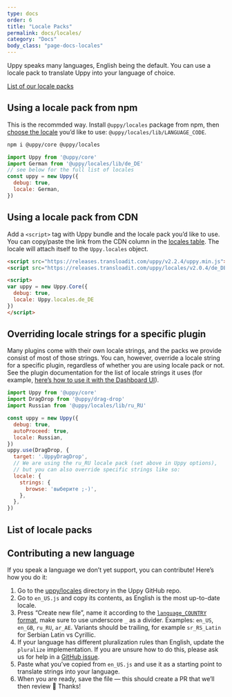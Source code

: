 ```yaml
---
type: docs
order: 6
title: "Locale Packs"
permalink: docs/locales/
category: "Docs"
body_class: "page-docs-locales"
---
```


Uppy speaks many languages, English being the default. You can use a locale pack to translate Uppy into your language of choice.

[List of our locale packs](#List-of-locale-packs)

## Using a locale pack from npm

This is the recommded way. Install `@uppy/locales` package from npm, then [choose the locale](#List-of-locale-packs) you’d like to use: `@uppy/locales/lib/LANGUAGE_CODE`.

```bash
npm i @uppy/core @uppy/locales
```

```js
import Uppy from '@uppy/core'
import German from '@uppy/locales/lib/de_DE'
// see below for the full list of locales
const uppy = new Uppy({
  debug: true,
  locale: German,
})
```

## Using a locale pack from CDN

Add a `<script>` tag with Uppy bundle and the locale pack you’d like to use. You can copy/paste the link from the CDN column in the [locales table](#List-of-locale-packs). The locale will attach itself to the `Uppy.locales` object.

```html
<script src="https://releases.transloadit.com/uppy/v2.2.4/uppy.min.js"></script>
<script src="https://releases.transloadit.com/uppy/locales/v2.0.4/de_DE.min.js"></script>

<script>
var uppy = new Uppy.Core({
  debug: true,
  locale: Uppy.locales.de_DE
})
</script>
```

## Overriding locale strings for a specific plugin

Many plugins come with their own locale strings, and the packs we provide consist of most of those strings. You can, however, override a locale string for a specific plugin, regardless of whether you are using locale pack or not. See the plugin documentation for the list of locale strings it uses (for example, [here’s how to use it with the Dashboard UI](https://uppy.io/docs/dashboard/#locale)).

```js
import Uppy from '@uppy/core'
import DragDrop from '@uppy/drag-drop'
import Russian from '@uppy/locales/lib/ru_RU'

const uppy = new Uppy({
  debug: true,
  autoProceed: true,
  locale: Russian,
})
uppy.use(DragDrop, {
  target: '.UppyDragDrop',
  // We are using the ru_RU locale pack (set above in Uppy options),
  // but you can also override specific strings like so:
  locale: {
    strings: {
      browse: 'выберите ;-)',
    },
  },
})
```

## List of locale packs

<!-- md list_of_locale_packs.md -->

## Contributing a new language

If you speak a language we don’t yet support, you can contribute! Here’s how you do it:

1. Go to the [uppy/locales](https://github.com/transloadit/uppy/tree/main/packages/%40uppy/locales/src) directory in the Uppy GitHub repo.
2. Go to `en_US.js` and copy its contents, as English is the most up-to-date locale.
3. Press “Create new file”, name it according to the [`language_COUNTRY` format](http://www.i18nguy.com/unicode/language-identifiers.html), make sure to use underscore `_` as a divider. Examples: `en_US`, `en_GB`, `ru_RU`, `ar_AE`. Variants should be trailing, for example `sr_RS_Latin` for Serbian Latin vs Cyrillic.
4. If your language has different pluralization rules than English, update the `pluralize` implementation. If you are unsure how to do this, please ask us for help in a [GitHub issue](https://github.com/transloadit/uppy/issues/new).
5. Paste what you’ve copied from `en_US.js` and use it as a starting point to translate strings into your language.
6. When you are ready, save the file — this should create a PR that we’ll then review 🎉 Thanks!
